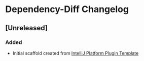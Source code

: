 <!-- Keep a Changelog guide -> https://keepachangelog.com -->

# Dependency-Diff Changelog

## [Unreleased]
### Added
- Initial scaffold created from [IntelliJ Platform Plugin Template](https://github.com/JetBrains/intellij-platform-plugin-template)
